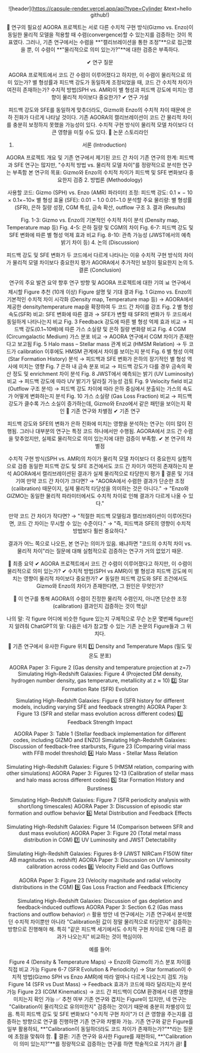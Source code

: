 <div align="center">
  
![header](https://capsule-render.vercel.app/api?type=Cylinder &text=hello github!)

  🔎 연구의 필요성
AGORA 프로젝트는 서로 다른 수치적 구현 방식(Gizmo vs. Enzo)이 동일한 물리적 모델을 적용할 때 수렴(convergence)할 수 있는지를 검증하는 것이 목표였다. 그러나, 기존 연구에서는 수렴을 **"캘리브레이션을 통한 조정"**으로 접근했을 뿐, 이 수렴이 **"물리적으로 의미 있는가?"**에 대한 검증은 부족하다.

✔ 연구 질문

AGORA 프로젝트에서 코드 간 수렴이 이루어졌다고 하지만, 이 수렴이 물리적으로 의미 있는가?
별 형성률과 피드백 강도가 동일하게 조정되었을 때, 코드 간 수치적 차이가 여전히 존재하는가?
수치적 방법(SPH vs. AMR)이 별 형성과 피드백 강도에 미치는 영향이 물리적 차이보다 중요한가?
✔ 연구 가설

피드백 강도와 SFE를 동일하게 맞추더라도, Gizmo와 Enzo의 수치적 차이 때문에 은하 진화가 다르게 나타날 것이다.
기존 AGORA의 캘리브레이션이 코드 간 물리적 차이를 충분히 보정하지 못했을 가능성이 있다.
수치적 구현 방식이 물리적 모델 차이보다 더 큰 영향을 미칠 수도 있다.
🚀 논문 스토리라인
1. 서론 (Introduction)

AGORA 프로젝트 개요 및 기존 연구에서 제기된 코드 간 차이
기존 연구의 한계: 피드백과 SFE 연구는 많지만, "수치적 방법 vs. 물리적 모델 차이"를 정량적으로 분석한 연구는 부족함
본 연구의 목표: Gizmo와 Enzo의 수치적 차이가 피드백 및 SFE 변화보다 중요한지 검증
2. 방법론 (Methodology)

사용할 코드: Gizmo (SPH) vs. Enzo (AMR)
파라미터 조정:
피드백 강도: 
0.1
×
−
10
×
0.1×−10×
별 형성 효율 (SFE): 
0.01
−
1.0
0.01−1.0
분석할 주요 물리량: 별 형성률(SFR), 은하 질량 성장, CGM 특성, 금속 확산, outflow 구조
3. 결과 (Results)

Fig. 1-3: Gizmo vs. Enzo의 기본적인 수치적 차이 분석 (Density map, Temperature map 등)
Fig. 4-5: 은하 질량 및 CGM의 차이
Fig. 6-7: 피드백 강도 및 SFE 변화에 따른 별 형성 억제 효과 비교
Fig. 8-10: 관측 가능성 (JWST에서의 예측 밝기 차이 등)
4. 논의 (Discussion)

피드백 강도 및 SFE 변화가 두 코드에서 다르게 나타나는 이유
수치적 구현 방식의 차이가 물리적 모델 차이보다 중요한지 평가
AGORA에서 추가적인 보정이 필요한지 논의
5. 결론 (Conclusion)

연구의 주요 발견 요약
향후 연구 방향 및 AGORA 프로젝트에 대한 기여
📊 연구에서 제시할 Figure 추천 (10개 이상)
Figure	설명 및 기대 결과
Fig. 1	Gizmo vs. Enzo의 기본적인 수치적 차이 시각화 (Density map, Temperature map 등)
→ AGORA에서 제공한 density/temperature map을 확장하여 두 코드 간 차이를 강조
Fig. 2	별 형성 속도(SFR) 비교: SFE 변화에 따른 결과
→ SFE가 변할 때 SFR의 변화가 두 코드에서 동일하게 나타나는지 비교
Fig. 3	Feedback 강도에 따른 별 형성 억제 효과 비교
→ 피드백 강도(0.1~10배)에 따른 가스 소실량 및 은하 질량 변화량 비교
Fig. 4	CGM (Circumgalactic Medium) 가스 분포 비교
→ AGORA 연구에서 CGM 차이가 존재한다고 보고됨
Fig. 5	Halo mass – Stellar mass 관계 비교 (HMSM Relation)
→ 두 코드가 calibration 이후에도 HMSM 관계에서 차이를 보이는지 분석
Fig. 6	별 형성 이력 (Star Formation History) 분석
→ 피드백과 SFE 변화가 은하의 장기적인 별 형성 역사에 미치는 영향
Fig. 7	은하 내 금속 분포 비교
→ 피드백 강도가 다를 경우 금속의 확산 정도 및 enrichment 차이 분석
Fig. 8	JWST에서 예측되는 밝기 (UV Luminosity) 비교
→ 피드백 강도에 따라 UV 밝기가 달라질 가능성 검토
Fig. 9	Velocity field 비교 (Outflow 구조 분석)
→ 피드백 강도 차이에 따라 은하 중심에서 분출되는 가스의 속도가 어떻게 변화하는지 분석
Fig. 10	가스 소실량 (Gas Loss Fraction) 비교
→ 피드백 강도가 클수록 가스 소실이 증가하는데, Gizmo와 Enzo에서 같은 패턴을 보이는지 확인
🧐 기존 연구와 차별점
✔ 기존 연구

피드백 강도와 SFE의 변화가 은하 진화에 미치는 영향을 분석하는 연구는 이미 많이 진행됨.
그러나 대부분의 연구는 특정 코드 하나에서만 수행됨.
AGORA에서 코드 간 수렴을 맞추었지만, 실제로 물리적으로 의미 있는지에 대한 검증이 부족함.
✔ 본 연구의 차별점

수치적 구현 방식(SPH vs. AMR)의 차이가 물리적 모델 차이보다 더 중요한지 실험적으로 검증
동일한 피드백 강도 및 SFE 조건에서도 코드 간 차이가 여전히 존재하는지 분석
AGORA에서 캘리브레이션된 결과가 실제 물리적으로 타당한지 평가
🎯 결론 및 기대 기여
만약 코드 간 차이가 크다면?
→ "AGORA에서 수렴한 결과가 단순한 조정(calibration) 때문이지, 실제 물리적 타당성을 의미하는 것은 아니다."
→ "Enzo와 GIZMO는 동일한 물리적 파라미터에서도 수치적 차이로 인해 결과가 다르게 나올 수 있다."

만약 코드 간 차이가 작다면?
→ "적절한 피드백 모델링과 캘리브레이션이 이루어진다면, 코드 간 차이는 무시할 수 있는 수준이다."
→ "즉, 피드백과 SFE의 영향이 수치적 방법보다 훨씬 중요하다."

결과가 어느 쪽으로 나오든, 본 연구는 의미가 있음.
왜냐하면 "코드의 수치적 차이 vs. 물리적 차이"라는 질문에 대해 실험적으로 검증하는 연구가 거의 없었기 때문.

🚀 최종 요약
✔ AGORA 프로젝트에서 코드 간 수렴이 이루어졌다고 하지만, 이 수렴이 물리적으로 의미 있는가?
✔ 수치적 방법(SPH vs AMR)이 별 형성과 피드백 강도에 미치는 영향이 물리적 차이보다 중요한가?
✔ 동일한 피드백 강도와 SFE 조건에서도 Gizmo와 Enzo의 차이가 존재한다면, 그 원인은 무엇인가?

📌 이 연구를 통해 AGORA의 수렴이 진정한 물리적 수렴인지, 아니면 단순한 조정(calibration) 결과인지 검증하는 것이 핵심!






나의 말:
각 figure 어디에 비슷한 figure 있는지 구체적으로 무슨 논문 몇번째 figure인지 알려줘
ChatGPT의 말:
다음은 네가 참고할 수 있는 기존 논문의 Figure들과 그 위치다.

📌 기존 연구에서 유사한 Figure 위치
1️⃣ Density and Temperature Maps (밀도 및 온도 분포)

AGORA Paper 3: Figure 2 (Gas density and temperature projection at z=7)​
Simulating High-Redshift Galaxies: Figure 4 (Projected DM density, hydrogen number density, gas temperature, metallicity at z ≈ 10)​
2️⃣ Star Formation Rate (SFR) Evolution

Simulating High-Redshift Galaxies: Figure 6 (SFR history for different models, including varying SFE and feedback strength)​
AGORA Paper 3: Figure 13 (SFR and stellar mass evolution across different codes)​
3️⃣ Feedback Strength Impact

AGORA Paper 3: Table 1 (Stellar feedback implementation for different codes, including GIZMO and ENZO)​
Simulating High-Redshift Galaxies: Discussion of feedback-free starbursts, Figure 23 (Comparing virial mass with FFB model threshold)​
4️⃣ Halo Mass - Stellar Mass Relation

Simulating High-Redshift Galaxies: Figure 5 (HMSM relation, comparing with other simulations)​
AGORA Paper 3: Figures 12-13 (Calibration of stellar mass and halo mass across different codes)​
5️⃣ Star Formation History and Burstiness

Simulating High-Redshift Galaxies: Figure 7 (SFR periodicity analysis with short/long timescales)​
AGORA Paper 3: Discussion of episodic star formation and outflow behavior​
6️⃣ Metal Distribution and Feedback Effects

Simulating High-Redshift Galaxies: Figure 14 (Comparison between SFR and dust mass evolution)​
AGORA Paper 3: Figure 20 (Total metal mass distribution in CGM)​
7️⃣ UV Luminosity and JWST Detectability

Simulating High-Redshift Galaxies: Figures 8-9 (JWST NIRCam F150W filter AB magnitudes vs. redshift)​
AGORA Paper 3: Discussion on UV luminosity calibration across codes​
8️⃣ Velocity Field and Gas Outflows

AGORA Paper 3: Figure 23 (Velocity magnitude and radial velocity distributions in the CGM)​
9️⃣ Gas Loss Fraction and Feedback Efficiency

Simulating High-Redshift Galaxies: Discussion of gas depletion and feedback-induced outflows​
AGORA Paper 3: Section 6.2 (Gas mass fractions and outflow behavior)​
🔥 활용 방안
네 연구에서는 기존 연구에서 분석했던 수치적 차이뿐만 아니라 "Calibration된 값이 정말 물리적으로 타당한지" 검증하는 방향으로 진행해야 해.
특히 "같은 피드백 세기에서도 수치적 구현 차이로 인해 다른 결과가 나오는지" 비교하는 것이 핵심이야.

예를 들어:

Figure 4 (Density & Temperature Maps) → Enzo와 Gizmo의 가스 분포 차이를 직접 비교 가능
Figure 6-7 (SFR Evolution & Periodicity) → Star formation이 수치적 방법(Gizmo SPH vs Enzo AMR)에 따라 얼마나 다르게 나오는지 검토 가능
Figure 14 (SFR vs Dust Mass) → Feedback 효과가 코드에 따라 달라지는지 분석 가능
Figure 23 (CGM Kinematics) → 코드 간 피드백이 CGM 환경에서 다른 영향을 미치는지 확인 가능
✅ 추천 여부
기존 연구와 겹치는 Figure이 있지만, 네 연구는 "Calibration이 물리적으로 유의미한지" 검증하는 것이기 때문에 충분히 차별성이 있음.
특히 피드백 강도 및 SFE 변화보다 "수치적 구현 차이"가 더 큰 영향을 주는지를 검증하는 방향으로 연구를 진행하면 기존 연구와 차별화 가능.
기존 연구와 같은 Figure를 일부 활용하되, **"Calibration이 동일하더라도 코드 차이가 존재하는가?"**라는 질문에 초점을 맞춰야 함.
📌 결론: 기존 연구와 유사한 Figure를 재현하되, **"Calibration이 의미 있는지?"**를 정량적으로 검증하는 연구를 하면 학술적으로 가치가 큼! 🚀
</div>

